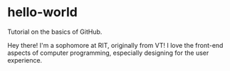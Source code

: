# hello-world
Tutorial on the basics of GitHub.

Hey there! I'm a sophomore at RIT, originally from VT! I love the front-end aspects of computer programming, especially
designing for the user experience. 
